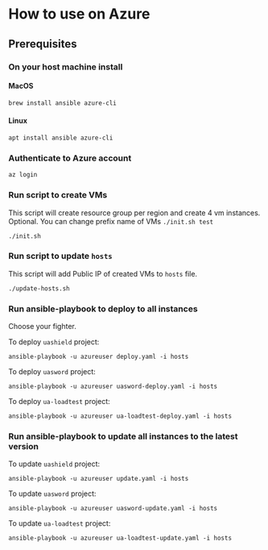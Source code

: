 # How to use on Azure

## Prerequisites
### On your host machine install
#### MacOS
    brew install ansible azure-cli
#### Linux
    apt install ansible azure-cli

### Authenticate to Azure account
    az login

### Run script to create VMs
This script will create resource group per region and create 4 vm instances. Optional. You can change prefix name of VMs `./init.sh test`

    ./init.sh

### Run script to update `hosts`
This script will add Public IP of created VMs to `hosts` file.

    ./update-hosts.sh

### Run ansible-playbook to deploy to all instances
Choose your fighter.

To deploy `uashield` project:

    ansible-playbook -u azureuser deploy.yaml -i hosts

To deploy `uasword` project:

    ansible-playbook -u azureuser uasword-deploy.yaml -i hosts

To deploy `ua-loadtest` project:

    ansible-playbook -u azureuser ua-loadtest-deploy.yaml -i hosts

### Run ansible-playbook to update all instances to the latest version

To update `uashield` project:

    ansible-playbook -u azureuser update.yaml -i hosts

To update `uasword` project:

    ansible-playbook -u azureuser uasword-update.yaml -i hosts

To update `ua-loadtest` project:

    ansible-playbook -u azureuser ua-loadtest-update.yaml -i hosts
